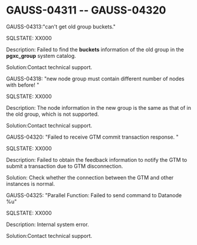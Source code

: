 # GAUSS-04311 -- GAUSS-04320<a name="EN-US_TOPIC_0302073695"></a>

GAUSS-04313:"can't get old group buckets."

SQLSTATE: XX000

Description: Failed to find the  **buckets**  information of the old group in the  **pgxc\_group**  system catalog.

Solution:Contact technical support.

GAUSS-04318: "new node group must contain different number of nodes with before! "

SQLSTATE: XX000

Description: The node information in the new group is the same as that of in the old group, which is not supported.

Solution:Contact technical support.

GAUSS-04320: "Failed to receive GTM commit transaction response. "

SQLSTATE: XX000

Description: Failed to obtain the feedback information to notify the GTM to submit a transaction due to GTM disconnection.

Solution: Check whether the connection between the GTM and other instances is normal.

GAUSS-04325: "Parallel Function: Failed to send command to Datanode %u"

SQLSTATE: XX000

Description: Internal system error.

Solution:Contact technical support.

